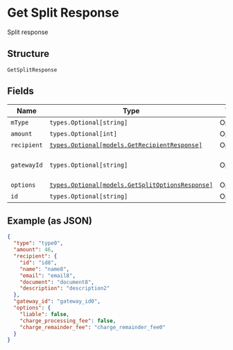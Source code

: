 
# Get Split Response

Split response

## Structure

`GetSplitResponse`

## Fields

| Name | Type | Tags | Description |
|  --- | --- | --- | --- |
| `mType` | `types.Optional[string]` | Optional | Type |
| `amount` | `types.Optional[int]` | Optional | Amount |
| `recipient` | [`types.Optional[models.GetRecipientResponse]`](../../doc/models/get-recipient-response.md) | Optional | Recipient |
| `gatewayId` | `types.Optional[string]` | Optional | The split rule gateway id |
| `options` | [`types.Optional[models.GetSplitOptionsResponse]`](../../doc/models/get-split-options-response.md) | Optional | - |
| `id` | `types.Optional[string]` | Optional | - |

## Example (as JSON)

```json
{
  "type": "type0",
  "amount": 46,
  "recipient": {
    "id": "id8",
    "name": "name8",
    "email": "email8",
    "document": "document8",
    "description": "description2"
  },
  "gateway_id": "gateway_id0",
  "options": {
    "liable": false,
    "charge_processing_fee": false,
    "charge_remainder_fee": "charge_remainder_fee0"
  }
}
```

